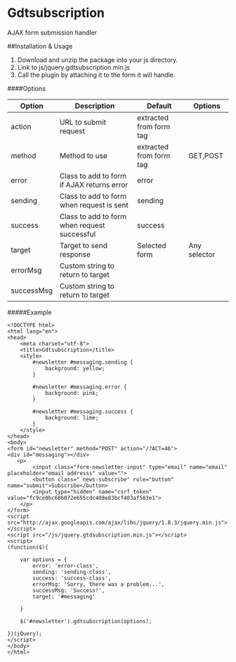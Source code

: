 # Gdtsubscription
AJAX form submission handler

##Installation & Usage

1. Download and unzip the package into your js directory.
2. Link to js/jquery.gdtsubscription.min.js
3. Call the plugin by attaching it to the form it will handle.


####Options

| Option | Description | Default | Options
| --- | --- | --- | --- |
| action | URL to submit request | extracted from form tag |  |
| method | Method to use | extracted from form tag | GET,POST |
| error | Class to add to form if AJAX returns error | error |  |
| sending | Class to add to form when request is sent | sending |  |
| success | Class to add to form when request successful | success | |
| target | Target to send response | Selected form | Any selector |
| errorMsg | Custom string to return to target |  |  |
| successMsg | Custom string to return to target |  |  |


#####Example

```
<!DOCTYPE html>
<html lang="en">
<head>
	<meta charset="utf-8">
	<title>Gdtsubscription</title>
	<style>
		#newsletter #messaging.sending {
			background: yellow;
		}
		
		#newsletter #messaging.error {
			background: pink;
		}
		
		#newsletter #messaging.success {
			background: lime;
		}
	</style>
</head>
<body>
<form id="newsletter" method="POST" action="/?ACT=46"> 
<div id="messaging"></div>              
   <p>
        <input class="form-newsletter-input" type="email" name="email" placeholder="email addresss" value="">
        <button class=" news-subscribe" role="button" name="submit">Subscribe</button>
        <input type="hidden" name="csrf_token" value="fc9ce0bc686072e655cdc408e83bcf403af583e1">  
    </p>
</form>
<script src="http://ajax.googleapis.com/ajax/libs/jquery/1.8.3/jquery.min.js"></script>
<script src="/js/jquery.gtdsubscription.min.js"></script>
<script>
(function($){
	
	var options = { 
		error: 'error-class',
		sending: 'sending-class',
		success: 'success-class',
		errorMsg: 'Sorry, there was a problem...',
		successMsg: 'Success!',
		target: '#messaging'
		
	}
	
	$('#newsletter').gdtsubscription(options);
	
})(jQuery);
</script>
</body>
</html>
```
